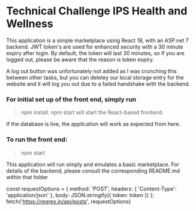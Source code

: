 # Technical Challenge IPS Health and Wellness

This application is a simple marketplace using React 18, with an ASP.net 7 backend.
JWT token's are used for enhanced security with a 30 minute expiry after login.
By default, the token will last 30 minutes, so if you are logged out, please be aware that the reason is token expiry.

A log out button was unfortunately not added as I was crunching this between other tasks, but you can deletey our local storage entry for the website and it will log you out due to a failed handshake with the backend.

### For initial set up of the front end, simply run
>npm install.
npm start will start the React-based frontend.

If the database is live, the application will work as expected from here.

### To run the front end:
> npm start

This application will run simply and emulates a basic marketplace.
For details of the backend, please consult the corresponding README.md within that folder

const requestOptions = {
        method: 'POST',
        headers: { 'Content-Type': 'application/json' },
        body: JSON.stringify({ token: token })
    };
    fetch('https://reqres.in/api/posts', requestOptions)